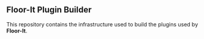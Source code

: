 Floor-It Plugin Builder
-----------------------

This repository contains the infrastructure used to build the plugins used
by **Floor-It**.
